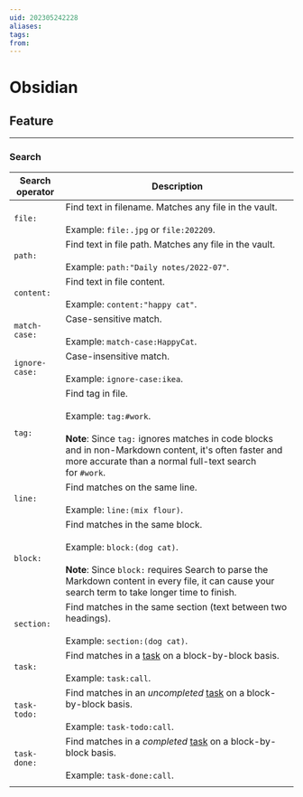 ```yaml
---
uid: 202305242228
aliases: 
tags: 
from: 
---
```

# Obsidian

## Feature
---
### Search

| Search operator | Description                                                                                                                                                                                                                  |
| --------------- | ---------------------------------------------------------------------------------------------------------------------------------------------------------------------------------------------------------------------------- |
| `file:`         | Find text in filename. Matches any file in the vault.<br><br>Example: `file:.jpg` or `file:202209`.                                                                                                                          |
| `path:`         | Find text in file path. Matches any file in the vault.<br><br>Example: `path:"Daily notes/2022-07"`.                                                                                                                         |
| `content:`      | Find text in file content.<br><br>Example: `content:"happy cat"`.                                                                                                                                                            |
| `match-case:`   | Case-sensitive match.<br><br>Example: `match-case:HappyCat`.                                                                                                                                                                 |
| `ignore-case:`  | Case-insensitive match.<br><br>Example: `ignore-case:ikea`.                                                                                                                                                                  |
| `tag:`          | Find tag in file.<br><br>Example: `tag:#work`.<br><br>**Note**: Since `tag:` ignores matches in code blocks and in non-Markdown content, it's often faster and more accurate than a normal full-text search for `#work`.     |
| `line:`         | Find matches on the same line.<br><br>Example: `line:(mix flour)`.                                                                                                                                                           |
| `block:`        | Find matches in the same block.<br><br>Example: `block:(dog cat)`.<br><br>**Note**: Since `block:` requires Search to parse the Markdown content in every file, it can cause your search term to take longer time to finish. |
| `section:`      | Find matches in the same section (text between two headings).<br><br>Example: `section:(dog cat)`.                                                                                                                           |
| `task:`         | Find matches in a [task](https://help.obsidian.md/Editing+and+formatting/Basic+formatting+syntax#Task%20lists) on a block-by-block basis.<br><br>Example: `task:call`.                                                       |
| `task-todo:`    | Find matches in an _uncompleted_ [task](https://help.obsidian.md/Editing+and+formatting/Basic+formatting+syntax#Task%20lists) on a block-by-block basis.<br><br>Example: `task-todo:call`.                                   |
| `task-done:`    | Find matches in a _completed_ [task](https://help.obsidian.md/Editing+and+formatting/Basic+formatting+syntax#Task%20lists) on a block-by-block basis.<br><br>Example: `task-done:call`.                                      |
                                                                                                                         |                 |                                                                                                                                                                                                                              |
